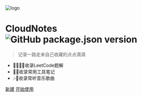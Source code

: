 <!-- Logo标识 -->
![logo](../favicon.ico ':size=100x100')

<!-- 以下封面描述 -->
# CloudNotes ![GitHub package.json version](https://img.shields.io/github/package-json/v/yequanrui/CloudNotes?label=%20)

> 记录一路走来自己收藏的点点滴滴

- 👨‍💻👩‍💻收录LeetCode题解
- 🧰📓收录常用工具笔记
- 🎶🎵收录常听音乐歌曲

<span id="busuanzi_container_site_pv" style='display:none'>
    👀 本站总访问量：<span id="busuanzi_value_site_pv"></span> 次
</span>
<span id="busuanzi_container_site_uv" style='display:none'>
    | 🚴‍♂️ 本站总访客数：<span id="busuanzi_value_site_uv"></span> 人
</span>

<!-- 以下为链接，空格分隔 -->
[新建](https://github.com/yequanrui/CloudNotes/generate) [开始使用](_index)

<!-- 这个是封面背景图，不配置的话，是随机的颜色 -->
<!-- ![BG](img/bg.svg) -->

<!-- 固定封面背景色，不配置的话，背景是随机的颜色，背景色和背景图只能同时配置一个 -->
<!-- ![color](#f0f0f0) -->
